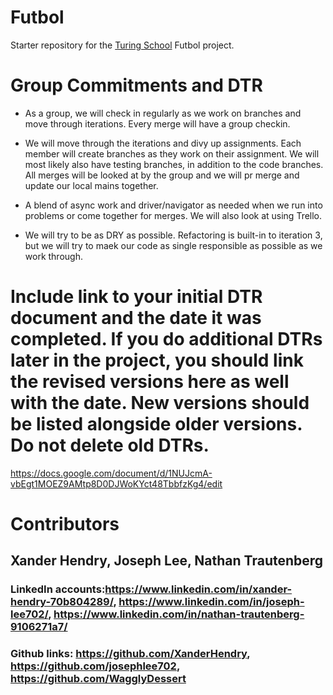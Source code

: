 # Futbol

Starter repository for the [Turing School](https://turing.io/) Futbol project.

# Group Commitments and DTR
- As a group, we will check in regularly as we work on branches and move through iterations. Every merge will have a group checkin.


- We will move through the iterations and divy up assignments. Each member will create branches as they work on their assignment. We will most likely also have testing branches, in addition to the code branches. All merges will be looked at by the group and we will pr merge and update our local mains together.

- A blend of async work and driver/navigator as needed when we run into problems or come together for merges. We will also look at using Trello.

- We will try to be as DRY as possible. Refactoring is built-in to iteration 3, but we will try to maek our code as single responsible as possible as we work through.

# Include link to your initial DTR document and the date it was completed. If you do additional DTRs later in the project, you should link the revised versions here as well with the date. New versions should be listed alongside older versions. Do not delete old DTRs. 
https://docs.google.com/document/d/1NUJcmA-vbEgt1MOEZ9AMtp8D0DJWoKYct48TbbfzKg4/edit

# Contributors
## Xander Hendry, Joseph Lee, Nathan Trautenberg
### LinkedIn accounts:https://www.linkedin.com/in/xander-hendry-70b804289/, https://www.linkedin.com/in/joseph-lee702/, https://www.linkedin.com/in/nathan-trautenberg-9106271a7/
### Github links: https://github.com/XanderHendry, https://github.com/josephlee702, https://github.com/WagglyDessert
